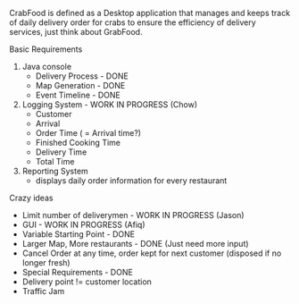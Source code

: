 CrabFood is defined as a Desktop application that manages and keeps track of daily delivery order for crabs to ensure the efficiency of delivery services, just think about GrabFood. 

Basic Requirements
1. Java console
	- Delivery Process - DONE
	- Map Generation - DONE
	- Event Timeline - DONE
2. Logging System - WORK IN PROGRESS (Chow)
	- Customer
	- Arrival
	- Order Time ( = Arrival time?)
	- Finished Cooking Time
	- Delivery Time	
	- Total Time
3. Reporting System
	- displays daily order information for every restaurant

Crazy ideas
* Limit number of deliverymen - WORK IN PROGRESS (Jason)
* GUI - WORK IN PROGRESS (Afiq)
* Variable Starting Point - DONE
* Larger Map, More restaurants - DONE (Just need more input)
* Cancel Order at any time, order kept for next customer (disposed if no longer fresh)
* Special Requirements - DONE
* Delivery point != customer location
* Traffic Jam
